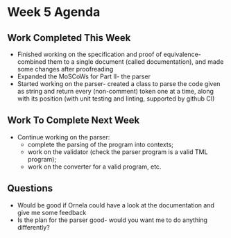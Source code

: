# Week 5 Agenda

## Work Completed This Week
- Finished working on the specification and proof of equivalence- combined them to a single document (called documentation), and made some changes after proofreading
- Expanded the MoSCoWs for Part II- the parser
- Started working on the parser- created a class to parse the code given as string and return every (non-comment) token one at a time, along with its position (with unit testing and linting, supported by github CI)

## Work To Complete Next Week
- Continue working on the parser:
    * complete the parsing of the program into contexts; 
    * work on the validator (check the parser program is a valid TML program); 
    * work on the converter for a valid program, etc.

## Questions
- Would be good if Ornela could have a look at the documentation and give me some feedback
- Is the plan for the parser good- would you want me to do anything differently?
